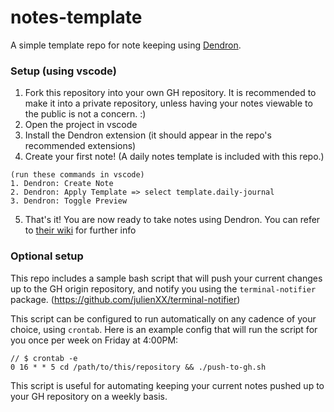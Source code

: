 # notes-template
A simple template repo for note keeping using [Dendron](https://www.dendron.so/). 

### Setup (using vscode)
1. Fork this repository into your own GH repository. It is recommended to make it into a private repository, unless having your notes viewable to the public is not a concern. :)
2. Open the project in vscode
3. Install the Dendron extension (it should appear in the repo's recommended extensions)
4. Create your first note! (A daily notes template is included with this repo.)
```
(run these commands in vscode)
1. Dendron: Create Note
2. Dendron: Apply Template => select template.daily-journal 
3. Dendron: Toggle Preview
```
5. That's it! You are now ready to take notes using Dendron. You can refer to [their wiki](https://wiki.dendron.so/) for further info 


### Optional setup
This repo includes a sample bash script that will push your current changes up to the GH origin repository, and notify you using the `terminal-notifier` package. (https://github.com/julienXX/terminal-notifier)

This script can be configured to run automatically on any cadence of your choice, using `crontab`. Here is an example config that will run the script for you once per week on Friday at 4:00PM:

```
// $ crontab -e
0 16 * * 5 cd /path/to/this/repository && ./push-to-gh.sh
```

This script is useful for automating keeping your current notes pushed up to your GH repository on a weekly basis. 
